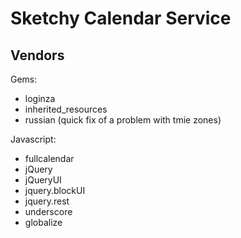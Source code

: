 # Sketchy Calendar Service

## Vendors

Gems: 
* loginza
* inherited_resources
* russian (quick fix of a problem with tmie zones)

Javascript:
* fullcalendar
* jQuery
* jQueryUI
* jquery.blockUI
* jquery.rest
* underscore
* globalize


